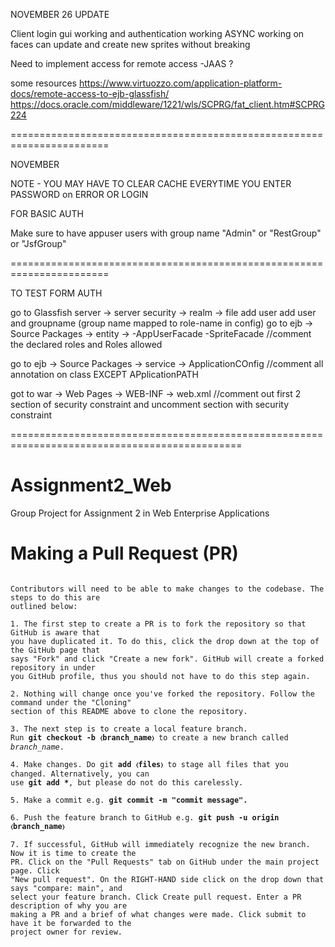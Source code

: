 NOVEMBER 26 UPDATE

Client login gui working and authentication working
ASYNC working on faces can update and create new sprites without breaking

Need to implement access for remote access
-JAAS ?

some resources
	https://www.virtuozzo.com/application-platform-docs/remote-access-to-ejb-glassfish/
	https://docs.oracle.com/middleware/1221/wls/SCPRG/fat_client.htm#SCPRG224


=======================================================================

NOVEMBER

NOTE - YOU MAY HAVE TO CLEAR CACHE EVERYTIME YOU ENTER PASSWORD
	on ERROR OR LOGIN

FOR BASIC AUTH

Make sure to have appuser users 
	with group name "Admin" or "RestGroup" or "JsfGroup"

=======================================================================

TO TEST FORM AUTH

go to Glassfish server -> server security -> realm -> file
								add user
								add user and groupname 
								(group name mapped to role-name in config)
go to ejb ->
	Source Packages ->
			entity ->
				-AppUserFacade
				-SpriteFacade
				//comment the declared roles and Roles allowed

go to ejb ->
	Source Packages ->
			service ->
				ApplicationCOnfig
				//comment all annotation on class EXCEPT APplicationPATH

got to war ->
	Web Pages ->
		 WEB-INF ->
			web.xml
			//comment out first 2 section of security constraint
			and uncomment <login-config> section with security constraint
				

==============================================================================================

# Assignment2_Web
Group Project for Assignment 2 in Web Enterprise Applications

# Making a Pull Request (PR)

<pre><code>
Contributors will need to be able to make changes to the codebase. The steps to do this are
outlined below:

1. The first step to create a PR is to fork the repository so that GitHub is aware that
you have duplicated it. To do this, click the drop down at the top of the GitHub page that
says "Fork" and click "Create a new fork". GitHub will create a forked repository in under
you GitHub profile, thus you should not have to do this step again.

2. Nothing will change once you've forked the repository. Follow the command under the "Cloning"
section of this README above to clone the repository.

3. The next step is to create a local feature branch. 
Run <strong>git checkout -b &#9001;branch_name&#9002;</strong> to create a new branch called
<em>branch_name</em>.

4. Make changes. Do git <strong>add &#9001;files&#9002;</strong> to stage all files that you changed. Alternatively, you can
use <strong>git add *</strong>, but please do not do this carelessly.

5. Make a commit e.g. <strong>git commit -m "commit message".</strong>

6. Push the feature branch to GitHub e.g. <strong>git push -u origin &#9001;branch_name&#9002;</strong>

7. If successful, GitHub will immediately recognize the new branch. Now it is time to create the
PR. Click on the "Pull Requests" tab on GitHub under the main project page. Click
"New pull request". On the RIGHT-HAND side click on the drop down that says "compare: main", and
select your feature branch. Click Create pull request. Enter a PR description of why you are
making a PR and a brief of what changes were made. Click submit to have it be forwarded to the
project owner for review.
</code></pre>
